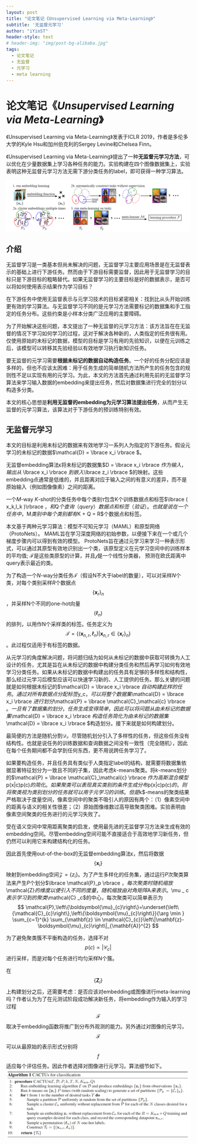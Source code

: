 ```yaml
---
layout: post
title: "论文笔记《Unsupervised Learning via Meta-Learning》"
subtitle: '无监督元学习'
author: "iYinST"
header-style: text
# header-img: "img/post-bg-alibaba.jpg"
tags:
  - 论文笔记
  - 无监督
  - 元学习
  - meta learning
---
```


# 论文笔记《*Unsupervised Learning via Meta-Learning*》

《Unsupervised Learning via Meta-Learning》发表于ICLR 2019，作者是多伦多大学的Kyle Hsu和加州伯克利的Sergey Levine和Chelsea Finn。

《Unsupervised Learning via Meta-Learning》提出了一种**无监督元学习方法**，可以优化在少量数据集上学习各种任务的能力。实验构建在四个图像数据集上，实验表明这种无监督元学习方法无需下游分类任务的label，即可获得一种学习算法。

![image-20200406144342750](/img/in-post/image-20200406143613190.png)

## 介绍

无监督学习是一类基本但尚未解决的问题，无监督学习主要应用场景是在无监督表示的基础上进行下游任务。然而由于下游目标需要监督，因此用于无监督学习的目标只是下游目标的粗略替代。如果无监督学习的主要目标是好的数据表示，是否可以将如何使用表示结果作为学习目标？

在下游任务中使用无监督表示与元学习技术的目标紧密相关：找到比从头开始训练更有效的学习算法。与无监督学习不同的是元学习方法需要标记的数据集和手工指定的任务分布。这些约束是小样本分类广泛应用的主要障碍。

为了开始解决这些问题，本文提出了一种无监督的元学习方法：该方法旨在在无监督的情况下学习如何学习的过程，这对于解决各种新的，人类指定的任务很有用。仅使用原始的未标记的数据，模型的目标是学习有用的先验知识，以便在元训练之后，该模型可以转移其先验经验以有效地学习执行新知识任务。

要无监督的元学习需要**根据未标记的数据自动构造任务**。一个好的任务分配应该是多样的，但也不应该太困难：用于任务生成的简单随机方法所产生的任务包含的规则性不足以实现有用的元学习。为此，本文的方法首先通过利用先前的无监督学习算法来学习输入数据的embedding来提出任务，然后对数据集进行完全的划分以构造多分类。

本文的核心思想是**利用无监督的embedding为元学习算法提出任务**，从而产生无监督的元学习算法，该算法对于下游任务的预训练特别有效。



## 无监督元学习

本文的目标是利用未标记的数据来有效地学习一系列人为指定的下游任务。假设元学习的未标记的数据$\mathcal{D} = \lbrace  x_i \rbrace $。

无监督embedding算法$\mathcal{\epsilon}$将未标记的数据集$D = \lbrace  x_i \rbrace $作为输入，输出从$ \lbrace  x_i \rbrace $到嵌入$\lbrace  z_i \rbrace $的映射。这些embedding点通常是低维的，并且距离对应于输入之间的有意义的差异，而不是原始输入（例如图像像素）之间的距离。

一个$M$-way $K$-shot的分类任务中每个类别$\tau$包含K个训练数据点和标签$\lbrace ( x_k,l_k )\rbrace $，和$Q$个查询（query）数据点和标签（验证）。也就是说在一个任务中，$M$类别中每个类别都有$K + Q = R$个数据点和标签。

本文基于两种元学习算法：模型不可知元学习（MAML）和原型网络（ProtoNets）。 MAML旨在学习深度网络的初始参数，以便接下来在一个或几个梯度步骤内可以得到有效的模型。 ProtoNets旨在通过元学习来学习一种表示形式，可以通过其原型有效地识别出一个类，该原型定义在元学习空间中的训练样本的平均值; $\mathcal{F}$是这些类原型的计算，并且$\mathcal{f}$是一个线性分类器， 预测在欧氏距离中query表示最近的类。

为了构造一个$N$-way分类任务$\mathcal{T}$（假设N不大于label的数量），可以对采样$N$个类，对每个类别采样$R$个数据点
$$
\left\{\mathbf{x}_{r}\right\}_{n}
$$
，并采样N个不同的one-hot向量$$\left(\ell_{n}\right)$$的排列，以用作N个采样类的标签。任务定义为
$$
\mathcal{T}=\left\{\left(\mathbf{x}_{n, r}, \ell_{n}\right)| \mathbf{x}_{n, r} \in\left\{\mathbf{x}_{r}\right\}_{n}\right\}
$$
。此过程仅适用于有标签的数据。

从元学习的角度解决问题，将问题归结为如何从未标记的数据中获取可转换为人工设计的任务，尤其是旨在从未标记的数据中构建分类任务和然后再学习如何有效地学习分类任务。如果从未标记的数据中构建出的任务具有足够的多样性和结构性，那么经过元学习后模型应该可以快速学习新的、人工提供的任务。那么关键的问题就是如何根据未标记的$\mathcal{D} = \lbrace  x_i \rbrace $自动构建此样的任务。通过对所有数据点分配标签$y_c$，可以将整个数据集$\mathcal{D} = \lbrace  x_i \rbrace $进行划分$\mathcal{P} = \lbrace  \mathcal{C}_\mathcal{c} \rbrace $。一旦有了数据集的划分，任务生成变得简单，因此可以将问题从由未标记的数据集$\mathcal{D} = \lbrace  x_i \rbrace $构造任务简化为由未标记的数据集$\mathcal{D} = \lbrace  x_i \rbrace $构造划分。接下来就是如何构建划分。

最简便的方法是随机分割$\mathcal{D}$。尽管随机划分引入了多样性的任务，但这些任务没有结构性。也就是说任务的训练数据和查询数据之间没有一致性（完全随机），因此在每个任务期间都不会学到任何东西，更不用说跨任务学习了。

如果要构造任务，并且任务具有类似于人类指定label的结构，就需要将数据集依据显著特征划分为一致且不同的子集，因此考虑$k$-means聚类。将$k$-means划分的$\mathcal{P} = \lbrace  \mathcal{C}_\mathcal{c} \rbrace $作为高斯混合模型$p(x\|c)p(c)$的简化。如果聚类可以表现真实类别的条件生成分布$p(x\|c)p(c)$的，则将聚类视为类别划分的任务就可以用于元学习的训练。但是$k$-means的聚类结果严格取决于度量空间，像素空间中的聚类不吸引人的原因有两个：（1）像素空间中的距离与语义的相关性很差；（2）原始图像维数过高导致聚类困难。实验表明由像素空间聚类的任务进行的元学习失败了。

受在语义空间中常用距离聚类的启发，使用最先进的无监督学习方法来生成有效的embedding空间。尽管embedding空间可能不直接适合于高效地学习新任务，但仍然可以利用它来构建结构化的任务。

因此首先使用out-of-the-box的无监督embedding算法$\mathcal{\epsilon}$，然后将数据$$\left\{\mathbf{x}_{i}\right\}$$映射到embedding空间$\mathcal{Z} = \lbrace  z_i \rbrace$。为了产生多样化的任务集，通过运行$P$次聚类算法来产生$P$个划分$\lbrace \mathcal{P}_p \rbrace $，每次聚类时随机缩放$\mathcal{Z}$的维度以便引入不同的度量，随机缩放由对角矩阵$A$来表示。$\mu _ c$表示学习到的聚类$\mathcal{C} _c$的中心，每次聚类可以简单表示为
$$
\mathcal{P},\left\{\boldsymbol{\mu}_{c}\right\}=\underset{\left\{\mathcal{C}_{c}\right\},\left\{\boldsymbol{\mu}_{c}\right\}}{\arg \min } \sum_{c=1}^{k} \sum_{\mathbf{z} \in \mathcal{C}_{c}}\left\|\mathbf{z}-\boldsymbol{\mu}_{c}\right\|_{\mathbf{A}}^{2}
$$

为了避免聚类簇不平衡构造的任务，选择不对
$$
p(c) \propto\left|\mathcal{C}_{c}\right|
$$
进行采样，而是对每个任务进行均匀采样N个簇。

在$$\left\{\mathbf{Z}_{i}\right\}$$上构建划分之后，还需要考虑：是否应该对embedding或图像进行meta-learning吗？作者认为为了在元测试阶段成功解决新任务，将embedding作为输入的学习过程$$\mathcal{F}$$取决于embedding函数将推广到分布外观测的能力。另外通过对图像的元学习，$$\mathcal{F}$$可以从最原始的表示形式分别将$$f$$适应每个评估任务。因此作者选择对图像进行元学习。算法细节如下。![image-20200408143748240](/img/in-post/image-20200408143748240.png)

